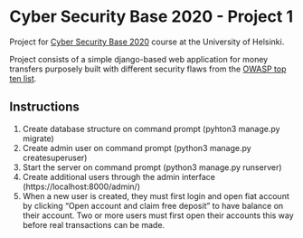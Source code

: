 # Cyber Security Base 2020 - Project 1

Project for [Cyber Security Base 2020](https://cybersecuritybase.mooc.fi/) course at the University of Helsinki.

Project consists of a simple django-based web application for money transfers purposely built with different security flaws from the [OWASP top ten list](https://owasp.org/www-project-top-ten/).

## Instructions

1. Create database structure on command prompt (pyhton3 manage.py migrate)
1. Create admin user on command prompt (python3 manage.py createsuperuser)
2. Start the server on command prompt (python3 manage.py runserver)
3. Create additional users through the admin interface (https://localhost:8000/admin/)
4. When a new user is created, they must first login and open fiat account by clicking “Open account and claim free deposit” to have balance on their account. Two or more users must first open their accounts this way before real transactions can be made.
